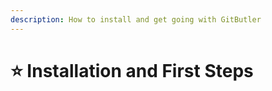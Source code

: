 ```yaml
---
description: How to install and get going with GitButler
---
```


# ⭐ Installation and First Steps

